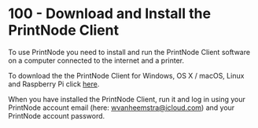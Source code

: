# 100 - Download and Install the PrintNode Client

To use PrintNode you need to install and run the PrintNode Client software on a computer connected to the internet and a printer.

To download the the PrintNode Client for Windows, OS X / macOS, Linux and Raspberry Pi click [here](https://www.printnode.com/download).

When you have installed the PrintNode Client, run it and log in using your PrintNode account email (here: wvanheemstra@icloud.com) and your PrintNode account password.
